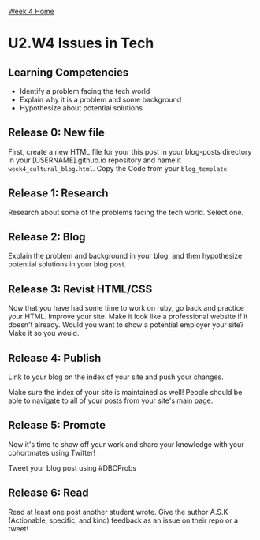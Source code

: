 [Week 4 Home](./)

# U2.W4 Issues in Tech

## Learning Competencies
- Identify a problem facing the tech world
- Explain why it is a problem and some background
- Hypothesize about potential solutions

## Release 0: New file

First, create a new HTML file for your this post in your blog-posts directory in your [USERNAME].github.io repository and name it `week4_cultural_blog.html`. Copy the Code from your `blog_template`. 

## Release 1: Research
Research about some of the problems facing the tech world. Select one. 

## Release 2: Blog
Explain the problem and background in your blog, and then hypothesize potential solutions in your blog post. 

## Release 3: Revist HTML/CSS
Now that you have had some time to work on ruby, go back and practice your HTML. Improve your site. Make it look like a professional website if it doesn't already. Would you want to show a potential employer your site? Make it so you would. 

## Release 4: Publish
Link to your blog on the index of your site and push your changes. 

Make sure the index of your site is maintained as well! People should be able to navigate to all of your posts from your site's main page. 

## Release 5: Promote

Now it's time to show off your work and share your knowledge with your cohortmates using Twitter! 

Tweet your blog post using #DBCProbs

## Release 6: Read

Read at least one post another student wrote. Give the author A.S.K (Actionable, specific, and kind) feedback as an issue on their repo or a tweet! 
